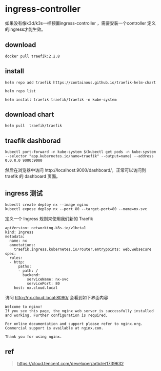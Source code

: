 # ingress-controller

如果没有像k3d/k3s一样预置ingress-controller ，需要安装一个controller 定义的ingress才能生效。

## download

```
docker pull traefik:2.2.8
```

## install 
```
helm repo add traefik https://containous.github.io/traefik-helm-chart

helm repo list

helm install traefik traefik/traefik -n kube-system

```
## download chart

```
helm pull  traefik/traefik

```


## traefik dashborad

```
kubectl port-forward -n kube-system $(kubectl get pods -n kube-system --selector "app.kubernetes.io/name=traefik" --output=name) --address 0.0.0.0 9000:9000

```

然后在浏览器中访问 http://localhost:9000/dashboard/，正常可以访问到 traefik 的 dashboard 页面。

## ingress 测试

```
kubectl create deploy nx --image nginx
kubectl expose deploy nx --port 80 --target-port=80 --name=nx-svc

```

定义一个 Ingress 规则来使用我们新的 Traefik

```
apiVersion: networking.k8s.io/v1beta1
kind: Ingress
metadata:
  name: nx
  annotations:
    traefik.ingress.kubernetes.io/router.entrypoints: web,websecure
spec:
  rules:
  - http:
      paths:
      - path: /
        backend:
          serviceName: nx-svc
          servicePort: 80
    host: nx.cloud.local

```

访问 http://nx.cloud.local:8080/ 会看到如下界面内容

```
Welcome to nginx!
If you see this page, the nginx web server is successfully installed and working. Further configuration is required.

For online documentation and support please refer to nginx.org.
Commercial support is available at nginx.com.

Thank you for using nginx.

```


## ref
>https://cloud.tencent.com/developer/article/1739632
